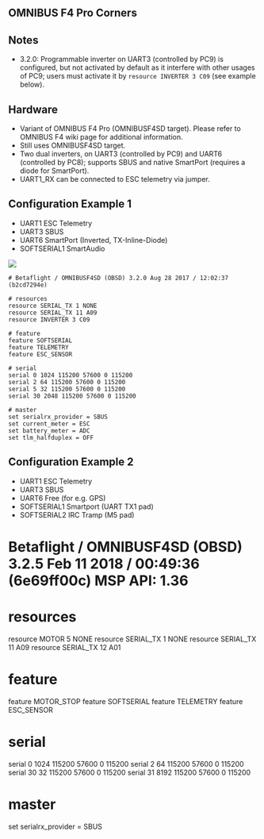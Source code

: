## OMNIBUS F4 Pro Corners

## Notes

- 3.2.0: Programmable inverter on UART3 (controlled by PC9) is configured, but not activated by default as it interfere with other usages of PC9; users must activate it by `resource INVERTER 3 C09` (see example below).

## Hardware

- Variant of OMNIBUS F4 Pro (OMNIBUSF4SD target). Please refer to OMNIBUS F4 wiki page for additional information.
- Still uses OMNIBUSF4SD target.
- Two dual inverters, on UART3 (controlled by PC9) and UART6 (controlled by PC8); supports SBUS and native SmartPort (requires a diode for SmartPort).
- UART1_RX can be connected to ESC telemetry via jumper.

## Configuration Example 1

- UART1 ESC Telemetry
- UART3 SBUS
- UART6 SmartPort (Inverted, TX-Inline-Diode)
- SOFTSERIAL1 SmartAudio

![](https://user-images.githubusercontent.com/14850998/29904533-3ec5c1f6-8e44-11e7-879f-e1b433b4d8f1.jpg)

```
# Betaflight / OMNIBUSF4SD (OBSD) 3.2.0 Aug 28 2017 / 12:02:37 (b2cd7294e)

# resources
resource SERIAL_TX 1 NONE
resource SERIAL_TX 11 A09
resource INVERTER 3 C09

# feature
feature SOFTSERIAL
feature TELEMETRY
feature ESC_SENSOR

# serial
serial 0 1024 115200 57600 0 115200
serial 2 64 115200 57600 0 115200
serial 5 32 115200 57600 0 115200
serial 30 2048 115200 57600 0 115200

# master
set serialrx_provider = SBUS
set current_meter = ESC
set battery_meter = ADC
set tlm_halfduplex = OFF
```

## Configuration Example 2
- UART1 ESC Telemetry
- UART3 SBUS
- UART6 Free (for e.g. GPS)
- SOFTSERIAL1 Smartport (UART TX1 pad)
- SOFTSERIAL2 IRC Tramp (M5 pad)



# Betaflight / OMNIBUSF4SD (OBSD) 3.2.5 Feb 11 2018 / 00:49:36 (6e69ff00c) MSP API: 1.36

# resources
resource MOTOR 5 NONE
resource SERIAL_TX 1 NONE
resource SERIAL_TX 11 A09
resource SERIAL_TX 12 A01

# feature
feature MOTOR_STOP
feature SOFTSERIAL
feature TELEMETRY
feature ESC_SENSOR

# serial
serial 0 1024 115200 57600 0 115200
serial 2 64 115200 57600 0 115200
serial 30 32 115200 57600 0 115200
serial 31 8192 115200 57600 0 115200

# master
set serialrx_provider = SBUS